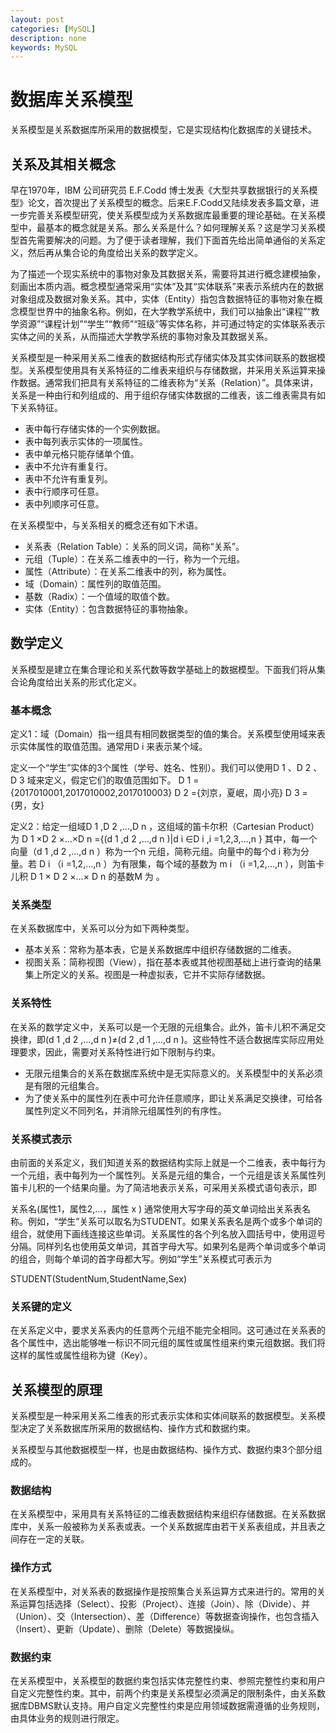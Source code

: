 ```yaml
---
layout: post
categories: [MySQL]
description: none
keywords: MySQL
---
```

# 数据库关系模型
关系模型是关系数据库所采用的数据模型，它是实现结构化数据库的关键技术。

## 关系及其相关概念
早在1970年，IBM 公司研究员 E.F.Codd 博士发表《大型共享数据银行的关系模型》论文，首次提出了关系模型的概念。后来E.F.Codd又陆续发表多篇文章，进一步完善关系模型研究，使关系模型成为关系数据库最重要的理论基础。在关系模型中，最基本的概念就是关系。那么关系是什么？如何理解关系？这是学习关系模型首先需要解决的问题。为了便于读者理解，我们下面首先给出简单通俗的关系定义，然后再从集合论的角度给出关系的数学定义。

为了描述一个现实系统中的事物对象及其数据关系，需要将其进行概念建模抽象，刻画出本质内涵。概念模型通常采用“实体”及其“实体联系”来表示系统内在的数据对象组成及数据对象关系。其中，实体（Entity）指包含数据特征的事物对象在概念模型世界中的抽象名称。例如，在大学教学系统中，我们可以抽象出“课程”“教学资源”“课程计划”“学生”“教师”“班级”等实体名称，并可通过特定的实体联系表示实体之间的关系，从而描述大学教学系统的事物对象及其数据关系。

关系模型是一种采用关系二维表的数据结构形式存储实体及其实体间联系的数据模型。关系模型使用具有关系特征的二维表来组织与存储数据，并采用关系运算来操作数据。通常我们把具有关系特征的二维表称为“关系（Relation）”。具体来讲，关系是一种由行和列组成的、用于组织存储实体数据的二维表，该二维表需具有如下关系特征。
- 表中每行存储实体的一个实例数据。
- 表中每列表示实体的一项属性。
- 表中单元格只能存储单个值。
- 表中不允许有重复行。
- 表中不允许有重复列。
- 表中行顺序可任意。
- 表中列顺序可任意。

在关系模型中，与关系相关的概念还有如下术语。
- 关系表（Relation Table）：关系的同义词，简称“关系”。
- 元组（Tuple）：在关系二维表中的一行，称为一个元组。
- 属性（Attribute）：在关系二维表中的列，称为属性。
- 域（Domain）：属性列的取值范围。
- 基数（Radix）：一个值域的取值个数。
- 实体（Entity）：包含数据特征的事物抽象。

## 数学定义
关系模型是建立在集合理论和关系代数等数学基础上的数据模型。下面我们将从集合论角度给出关系的形式化定义。

### 基本概念
定义1：域（Domain）指一组具有相同数据类型的值的集合。关系模型使用域来表示实体属性的取值范围。通常用D i 来表示某个域。

定义一个“学生”实体的3个属性（学号、姓名、性别）。我们可以使用D 1 、D 2 、D 3 域来定义，假定它们的取值范围如下。
D 1 ={2017010001,2017010002,2017010003}
D 2 ={刘京，夏岷，周小亮}
D 3 ={男，女}

定义2：给定一组域D 1 ,D 2 ,…,D n ，这组域的笛卡尔积（Cartesian Product）为
D 1 ×D 2 ×…×D n ={(d 1 ,d 2 ,…,d n )|d i ∈D i ,i =1,2,3,…,n }
其中，每一个向量（d 1 ,d 2 ,…,d n ）称为一个n 元组，简称元组。向量中的每个d i 称为分量。若 D i （i =1,2,…,n ）为有限集，每个域的基数为 m i （i =1,2,…,n ），则笛卡儿积 D 1 × D 2 ×…× D n 的基数M 为 。

### 关系类型

在关系数据库中，关系可以分为如下两种类型。
- 基本关系：常称为基本表，它是关系数据库中组织存储数据的二维表。
- 视图关系：简称视图（View），指在基本表或其他视图基础上进行查询的结果集上所定义的关系。视图是一种虚拟表，它并不实际存储数据。

### 关系特性

在关系的数学定义中，关系可以是一个无限的元组集合。此外，笛卡儿积不满足交换律，即(d 1 ,d 2 ,…,d n )≠(d 2 ,d 1 ,…,d n )。这些特性不适合数据库实际应用处理要求，因此，需要对关系特性进行如下限制与约束。
- 无限元组集合的关系在数据库系统中是无实际意义的。关系模型中的关系必须是有限的元组集合。
- 为了使关系中的属性列在表中可允许任意顺序，即让关系满足交换律，可给各属性列定义不同列名，并消除元组属性列的有序性。

### 关系模式表示
由前面的关系定义，我们知道关系的数据结构实际上就是一个二维表，表中每行为一个元组，表中每列为一个属性列。关系是元组的集合，一个元组是该关系属性列笛卡儿积的一个结果向量。为了简洁地表示关系，可采用关系模式语句表示，即

关系名(属性1，属性2,…，属性 x )
通常使用大写字母的英文单词给出关系表名称。例如，“学生”关系可以取名为STUDENT。如果关系表名是两个或多个单词的组合，就使用下画线连接这些单词。关系属性的各个列名放入圆括号中，使用逗号分隔。同样列名也使用英文单词，其首字母大写。如果列名是两个单词或多个单词的组合，则每个单词的首字母都大写。例如“学生”关系模式可表示为

STUDENT(StudentNum,StudentName,Sex)

### 关系键的定义
在关系定义中，要求关系表内的任意两个元组不能完全相同。这可通过在关系表的各个属性中，选出能够唯一标识不同元组的属性或属性组来约束元组数据。我们将这样的属性或属性组称为键（Key）。

## 关系模型的原理
关系模型是一种采用关系二维表的形式表示实体和实体间联系的数据模型。关系模型决定了关系数据库所采用的数据结构、操作方式和数据约束。

关系模型与其他数据模型一样，也是由数据结构、操作方式、数据约束3个部分组成的。

### 数据结构
在关系模型中，采用具有关系特征的二维表数据结构来组织存储数据。在关系数据库中，关系一般被称为关系表或表。一个关系数据库由若干关系表组成，并且表之间存在一定的关联。

### 操作方式
在关系模型中，对关系表的数据操作是按照集合关系运算方式来进行的。常用的关系运算包括选择（Select）、投影（Project）、连接（Join）、除（Divide）、并（Union）、交（Intersection）、差（Difference）等数据查询操作，也包含插入（Insert）、更新（Update）、删除（Delete）等数据操纵。

### 数据约束
在关系模型中，关系模型的数据约束包括实体完整性约束、参照完整性约束和用户自定义完整性约束。其中，前两个约束是关系模型必须满足的限制条件，由关系数据库DBMS默认支持。用户自定义完整性约束是应用领域数据需遵循的业务规则，由具体业务的规则进行限定。





